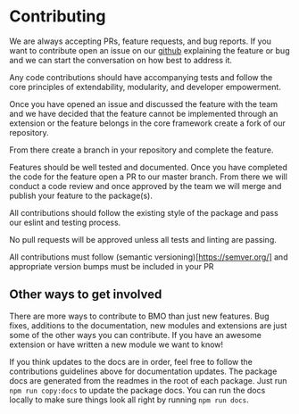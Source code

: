 # Contributing
We are always accepting PRs, feature requests, and bug reports.
If you want to contribute open an issue on our [github](https://github.com/bmo-node/bmo)
explaining the feature or bug and we can start the conversation on how best to address it.

Any code contributions should have accompanying tests and follow the core principles of extendability, modularity, and developer empowerment.

Once you have opened an issue and discussed the feature with the team and we have decided that the feature cannot be implemented
through an extension or the feature belongs in the core framework create a fork of our repository.

From there create a branch in your repository and complete the feature.

Features should be well tested and documented. Once you have completed the code for the feature open
a PR to our master branch. From there we will conduct a code review and once approved by the team we
will merge and publish your feature to the package(s).

All contributions should follow the existing style of the package and pass our eslint and testing process.

No pull requests will be approved unless all tests and linting are passing.

All contributions must follow (semantic versioning)[https://semver.org/] and appropriate version bumps must be included in your PR



## Other ways to get involved

There are more ways to contribute to BMO than just new features. Bug fixes, additions to the documentation,
new modules and extensions are just some of the other ways you can contribute. If you have an awesome extension
or have written a new module we want to know!

If you think updates to the docs are in order, feel free to follow the contributions guidelines above for documentation updates.
The package docs are generated from the readmes in the root of each package. Just run `npm run copy:docs` to update the package docs.
You can run the docs locally to make sure things look all right by running `npm run docs`.
